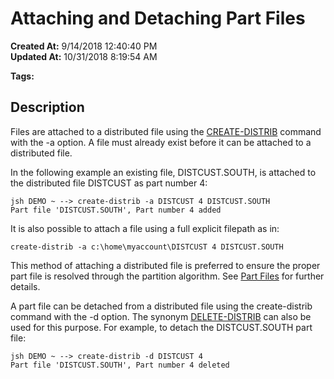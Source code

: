 # Attaching and Detaching Part Files

**Created At:** 9/14/2018 12:40:40 PM  
**Updated At:** 10/31/2018 8:19:54 AM  

**Tags:**
<badge text='distributed files' vertical='middle' />
<badge text='part files' vertical='middle' />

## Description 

Files are attached to a distributed file using the [CREATE-DISTRIB](289128-create-distrib-command) command with the -a option. A file must already exist before it can be attached to a distributed file.

In the following example an existing file, DISTCUST.SOUTH, is attached to the distributed file DISTCUST as part number 4:

```
jsh DEMO ~ --> create-distrib -a DISTCUST 4 DISTCUST.SOUTH
Part file 'DISTCUST.SOUTH', Part number 4 added
```

It is also possible to attach a file using a full explicit filepath as in:

```
create-distrib -a c:\home\myaccount\DISTCUST 4 DISTCUST.SOUTH
```

This method of attaching a distributed file is preferred to ensure the proper part file is resolved through the partition algorithm. See [Part Files](part-file) for further details.

A part file can be detached from a distributed file using the create-distrib command with the -d option. The synonym [DELETE-DISTRIB](289267-delete-distrib) can also be used for this purpose. For example, to detach the DISTCUST.SOUTH part file:

```
jsh DEMO ~ --> create-distrib -d DISTCUST 4
Part file 'DISTCUST.SOUTH', Part number 4 deleted
```
